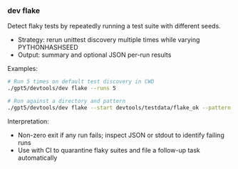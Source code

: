 ### dev flake

Detect flaky tests by repeatedly running a test suite with different seeds.

- Strategy: rerun unittest discovery multiple times while varying PYTHONHASHSEED
- Output: summary and optional JSON per-run results

Examples:
```bash
# Run 5 times on default test discovery in CWD
./gpt5/devtools/dev flake --runs 5

# Run against a directory and pattern
./gpt5/devtools/dev flake --start devtools/testdata/flake_ok --pattern 'test_*.py' --runs 3 --seed 100
```

Interpretation:
- Non-zero exit if any run fails; inspect JSON or stdout to identify failing runs
- Use with CI to quarantine flaky suites and file a follow-up task automatically

